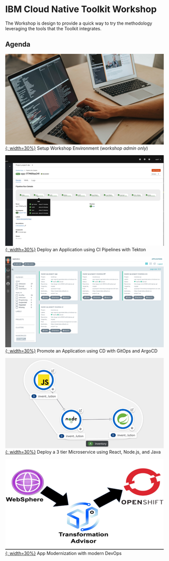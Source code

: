 # IBM Cloud Native Toolkit Workshop

The Workshop is design to provide a quick way to try the methodology leveraging the tools that the Toolkit integrates.

## Agenda

[![Setup Workshop Environment](./images/workshop.jpg){: width=30%}](setup.md) Setup Workshop Environment (*workshop admin only*)

[![Deploy an Application using CI Pipelines with Tekton](./images/ci-tekton.jpg){: width=30%}](ci.md) Deploy an Application using CI Pipelines with Tekton

[![Promote an Application using CD with GitOps and ArgoCD](./images/cd-argocd.jpg){: width=30%}](cd.md) Promote an Application using CD with GitOps and ArgoCD

[![Deploy a 3 tier Microservice using React, Node.js, and Java](./images/inventory.jpg){: width=30%}](inventory.md) Deploy a 3 tier Microservice using React, Node.js, and Java

[![App Modernization with modern DevOps](./images/appmod.jpg){: width=30%}](appmod.md) App Modernization with modern DevOps
